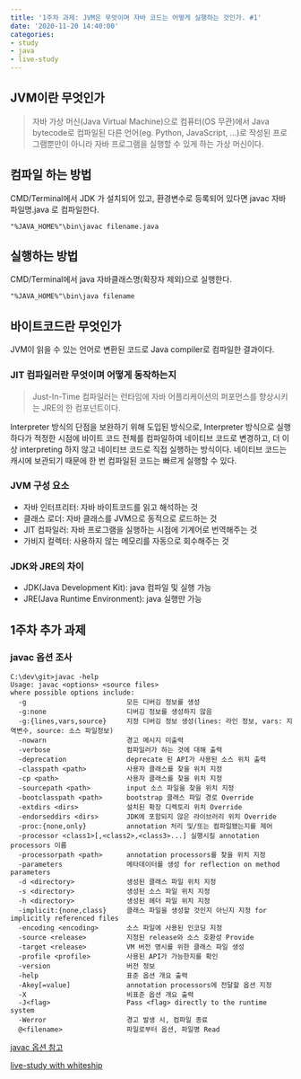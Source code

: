 ```yaml
---
title: '1주차 과제: JVM은 무엇이며 자바 코드는 어떻게 실행하는 것인가. #1'
date: '2020-11-20 14:40:00'
categories:
- study
- java
- live-study
---
```


## JVM이란 무엇인가
> 자바 가상 머신(Java Virtual Machine)으로 컴퓨터(OS 무관)에서 Java bytecode로 컴파일된 다른 언어(eg. Python, JavaScript, ...)로 작성된 프로그램뿐만이 아니라 자바 프로그램을 실행할 수 있게 하는 가상 머신이다. 

## 컴파일 하는 방법
CMD/Terminal에서 JDK 가 설치되어 있고, 환경변수로 등록되어 있다면 javac 자바파일명.java 로 컴파일한다.

```console
"%JAVA_HOME%"\bin\javac filename.java
```

## 실행하는 방법
CMD/Terminal에서 java 자바클래스명(확장자 제외)으로 실행한다.

```console
"%JAVA_HOME%"\bin\java filename
```

## 바이트코드란 무엇인가
JVM이 읽을 수 있는 언어로 변환된 코드로 Java compiler로 컴파일한 결과이다.

### JIT 컴파일러란 무엇이며 어떻게 동작하는지
> Just-In-Time 컴파일러는 런타임에 자바 어플리케이션의 퍼포먼스를 향상시키는 JRE의 한 컴포넌트이다.

Interpreter 방식의 단점을 보완하기 위해 도입된 방식으로, Interpreter 방식으로 실행하다가 적정한 시점에 바이트 코드 전체를 컴파일하여 네이티브 코드로 변경하고, 더 이상 interpreting 하지 않고 네이티브 코드로 직접 실행하는 방식이다. 네이티브 코드는 캐시에 보관되기 때문에 한 번 컴파일된 코드는 빠르게 실행할 수 있다.

### JVM 구성 요소
* 자바 인터프리터: 자바 바이트코드를 읽고 해석하는 것
* 클래스 로더: 자바 클래스를 JVM으로 동적으로 로드하는 것
* JIT 컴파일러: 자바 프로그램을 실행하는 시점에 기계어로 번역해주는 것 
* 가비지 컬렉터: 사용하지 않는 메모리를 자동으로 회수해주는 것

### JDK와 JRE의 차이
* JDK(Java Development Kit): java 컴파일 및 실행 가능
* JRE(Java Runtime Environment): java 실행만 가능

## 1주차 추가 과제

### javac 옵션 조사
```console
C:\dev\git>javac -help
Usage: javac <options> <source files>
where possible options include:
  -g                         모든 디버깅 정보를 생성
  -g:none                    디버깅 정보를 생성하지 않음
  -g:{lines,vars,source}     지정 디버깅 정보 생성(lines: 라인 정보, vars: 지역변수, source: 소스 파일정보)
  -nowarn                    경고 메시지 미출력
  -verbose                   컴파일러가 하는 것에 대해 출력
  -deprecation               deprecate 된 API가 사용된 소스 위치 출력
  -classpath <path>          사용자 클래스를 찾을 위치 지정
  -cp <path>                 사용자 클래스를 찾을 위치 지정
  -sourcepath <path>         input 소스 파일을 찾을 위치 지정
  -bootclasspath <path>      bootstrap 클래스 파일 경로 Override
  -extdirs <dirs>            설치된 확장 디렉토리 위치 Override
  -endorseddirs <dirs>       JDK에 포함되지 않은 라이브러리 위치 Override
  -proc:{none,only}          annotation 처리 및/또는 컴파일됐는지를 제어
  -processor <class1>[,<class2>,<class3>...] 실행시킬 annotation processors 이름
  -processorpath <path>      annotation processors를 찾을 위치 지정
  -parameters                메타데이터를 생성 for reflection on method parameters
  -d <directory>             생성된 클래스 파일 위치 지정
  -s <directory>             생성된 소스 파일 위치 지정
  -h <directory>             생성된 헤더 파일 위치 지정
  -implicit:{none,class}     클래스 파일을 생성할 것인지 아닌지 지정 for implicitly referenced files
  -encoding <encoding>       소스 파일에 사용된 인코딩 지정
  -source <release>          지정된 release와 소스 호환성 Provide
  -target <release>          VM 버전 명시를 위한 클래스 파일 생성
  -profile <profile>         사용된 API가 가능한지를 확인
  -version                   버전 정보
  -help                      표준 옵션 개요 출력
  -Akey[=value]              annotation processors에 전달할 옵션 지정
  -X                         비표준 옵션 개요 출력 
  -J<flag>                   Pass <flag> directly to the runtime system
  -Werror                    경고 발생 시, 컴파일 종료
  @<filename>                파일로부터 옵션, 파일명 Read
  ```

[javac 옵션 참고](https://docs.oracle.com/en/java/javase/13/docs/specs/man/javac.html)



[live-study with whiteship](https://github.com/whiteship/live-study/issues/1#issue-738266603)
